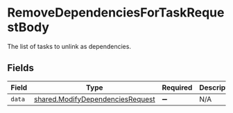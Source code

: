 # RemoveDependenciesForTaskRequestBody

The list of tasks to unlink as dependencies.


## Fields

| Field                                                                                | Type                                                                                 | Required                                                                             | Description                                                                          |
| ------------------------------------------------------------------------------------ | ------------------------------------------------------------------------------------ | ------------------------------------------------------------------------------------ | ------------------------------------------------------------------------------------ |
| `data`                                                                               | [shared.ModifyDependenciesRequest](../../models/shared/modifydependenciesrequest.md) | :heavy_minus_sign:                                                                   | N/A                                                                                  |